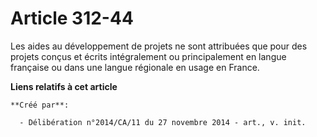 # Article 312-44

Les aides au développement de projets ne sont attribuées que pour des projets conçus et écrits intégralement ou
principalement en langue française ou dans une langue régionale en usage en France.

**Liens relatifs à cet article**

	**Créé par**:

	  - Délibération n°2014/CA/11 du 27 novembre 2014 - art., v. init.
